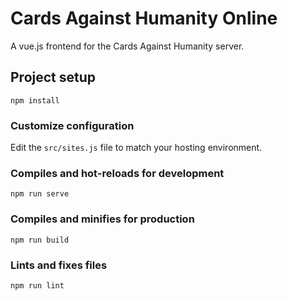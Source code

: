 # Cards Against Humanity Online
A vue.js frontend for the Cards Against Humanity server.

## Project setup
```
npm install
```
### Customize configuration
Edit the `src/sites.js` file to match your hosting environment.

### Compiles and hot-reloads for development
```
npm run serve
```

### Compiles and minifies for production
```
npm run build
```

### Lints and fixes files
```
npm run lint
```


